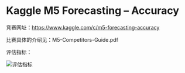 # Kaggle M5 Forecasting – Accuracy 
竞赛网址：https://www.kaggle.com/c/m5-forecasting-accuracy

比赛具体的介绍见：M5-Competitors-Guide.pdf

评估指标：

![评估指标](D:/桌面/重要文献/刷题/Typora笔记/相关图片/评估指标.jpg)